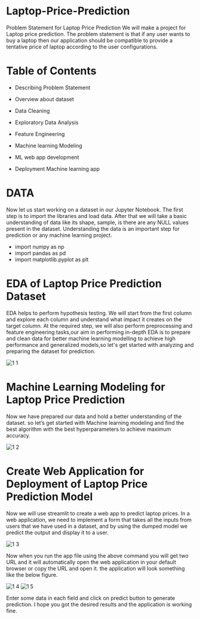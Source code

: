 # Laptop-Price-Prediction
Problem Statement for Laptop Price Prediction
We will make a project for Laptop price prediction. The problem statement is that if any user wants to buy a laptop then
our application should be compatible to provide a tentative price of laptop according to the user configurations.

# Table of Contents
* Describing Problem Statement

* Overview about dataset
* Data Cleaning
* Exploratory Data Analysis
* Feature Engineering
* Machine learning Modeling
* ML web app development
* Deployment Machine learning app 


# DATA
Now let us start working on a dataset in our Jupyter Notebook. The first step is to import the libraries and load data.
After that we will take a basic understanding of data like its shape, sample, is there are any NULL values present in the dataset.
Understanding the data is an important step for prediction or any machine learning project.

* import numpy as np
* import pandas as pd
* import matplotlib.pyplot as plt

# EDA of Laptop Price Prediction Dataset

EDA helps to perform hypothesis testing. We will start from the first column and explore each column and understand what impact it creates on the target column. 
At the required step, we will also perform preprocessing and feature engineering tasks,our aim in performing in-depth EDA is to prepare and clean data for better 
machine learning modelling to achieve high performance and generalized models,so let's get started with analyzing and preparing the dataset for prediction.

![1 1 ](https://user-images.githubusercontent.com/100569156/194825998-e0c617c3-f2ac-4fe2-a3ab-cccda624621a.png)


# Machine Learning Modeling for Laptop Price Prediction

Now we have prepared our data and hold a better understanding of the dataset. 
so let’s get started with Machine learning modeling and find the best algorithm with
the best hyperparameters to achieve maximum accuracy.

![1 2](https://user-images.githubusercontent.com/100569156/194827371-7744e5b0-9718-4586-948f-eab5d270b95d.png)


# Create Web Application for Deployment of Laptop Price Prediction Model
Now we will use streamlit to create a web app to predict laptop prices. In a web application, 
we need to implement a form that takes all the inputs from users that we have used in a dataset, 
and by using the dumped model we predict the output and display it to a user.


![1 3](https://user-images.githubusercontent.com/100569156/194828503-1788e3d6-a37b-4178-a670-3cf4687c58f8.png)


Now when you run the app file using the above command you will get two URL and it will automatically open the web application 
in your default browser or copy the URL and open it. the application will look something like the below figure.

![1 4](https://user-images.githubusercontent.com/100569156/194833962-f43ddd28-3c6c-4175-a1e2-b524036f37b7.png)
![1 5](https://user-images.githubusercontent.com/100569156/194834114-2f8323c3-f047-427f-be66-97ec72eede9c.png)


Enter some data in each field and click on predict button to generate prediction.
I hope you got the desired results and the application is working fine.
